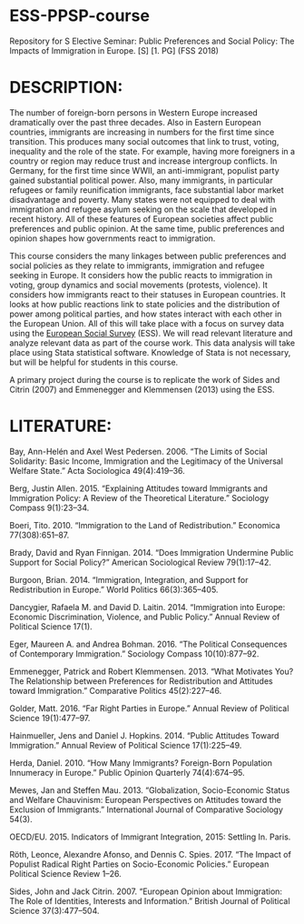 # ESS-PPSP-course

Repository for S Elective Seminar: Public Preferences and Social Policy: The Impacts of Immigration in Europe. [S] [1. PG] (FSS 2018)

# DESCRIPTION:
The number of foreign-born persons in Western Europe increased dramatically over the past three decades. Also in Eastern European countries, immigrants are increasing in numbers for the first time since transition. This produces many social outcomes that link to trust, voting, inequality and the role of the state. For example, having more foreigners in a country or region may reduce trust and increase intergroup conflicts. In Germany, for the first time since WWII, an anti-immigrant, populist party gained substantial political power. Also, many immigrants, in particular refugees or family reunification immigrants, face substantial labor market disadvantage and poverty. Many states were not equipped to deal with immigration and refugee asylum seeking on the scale that developed in recent history. All of these features of European societies affect public preferences and public opinion. At the same time, public preferences and opinion shapes how governments react to immigration.

This course considers the many linkages between public preferences and social policies as they relate to immigrants, immigration and refugee seeking in Europe. It considers how the public reacts to immigration in voting, group dynamics and social movements (protests, violence). It considers how immigrants react to their statuses in European countries. It looks at how public reactions link to state policies and the distribution of power among political parties, and how states interact with each other in the European Union. All of this will take place with a focus on survey data using the [European Social Survey](http://www.europeansocialsurvey.org/) (ESS). We will read relevant literature and analyze relevant data as part of the course work. This data analysis will take place using Stata statistical software. Knowledge of Stata is not necessary, but will be helpful for students in this course.

A primary project during the course is to replicate the work of Sides and Citrin (2007) and Emmenegger and Klemmensen (2013) using the ESS.

# LITERATURE:
Bay, Ann-Helén and Axel West Pedersen. 2006. “The Limits of Social Solidarity: Basic Income, Immigration and the Legitimacy of the Universal Welfare State.” Acta Sociologica 49(4):419–36.

Berg, Justin Allen. 2015. “Explaining Attitudes toward Immigrants and Immigration Policy: A Review of the Theoretical Literature.” Sociology Compass 9(1):23–34.

Boeri, Tito. 2010. “Immigration to the Land of Redistribution.” Economica 77(308):651–87.

Brady, David and Ryan Finnigan. 2014. “Does Immigration Undermine Public Support for Social Policy?” American Sociological Review 79(1):17–42.

Burgoon, Brian. 2014. “Immigration, Integration, and Support for Redistribution in Europe.” World Politics 66(3):365–405.

Dancygier, Rafaela M. and David D. Laitin. 2014. “Immigration into Europe: Economic Discrimination, Violence, and Public Policy.” Annual Review of Political Science 17(1).

Eger, Maureen A. and Andrea Bohman. 2016. “The Political Consequences of Contemporary Immigration.” Sociology Compass 10(10):877–92.

Emmenegger, Patrick and Robert Klemmensen. 2013. “What Motivates You? The Relationship between Preferences for Redistribution and Attitudes toward Immigration.” Comparative Politics 45(2):227–46.

Golder, Matt. 2016. “Far Right Parties in Europe.” Annual Review of Political Science 19(1):477–97.

Hainmueller, Jens and Daniel J. Hopkins. 2014. “Public Attitudes Toward Immigration.” Annual Review of Political Science 17(1):225–49.

Herda, Daniel. 2010. “How Many Immigrants? Foreign-Born Population Innumeracy in Europe.” Public Opinion Quarterly 74(4):674–95.

Mewes, Jan and Steffen Mau. 2013. “Globalization, Socio-Economic Status and Welfare Chauvinism: European Perspectives on Attitudes toward the Exclusion of Immigrants.” International Journal of Comparative Sociology 54(3).

OECD/EU. 2015. Indicators of Immigrant Integration, 2015: Settling In. Paris.

Röth, Leonce, Alexandre Afonso, and Dennis C. Spies. 2017. “The Impact of Populist Radical Right Parties on Socio-Economic Policies.” European Political Science Review 1–26.

Sides, John and Jack Citrin. 2007. “European Opinion about Immigration: The Role of Identities, Interests and Information.” British Journal of Political Science 37(3):477–504.
